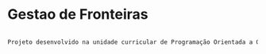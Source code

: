 # Gestao de Fronteiras
```python

Projeto desenvolvido na unidade curricular de Programação Orientada a Objetos no 2º Ano Letivo e que consiste na utilização de grafos para monitorizar a movimentação de pessoas por fronteiras.

```


